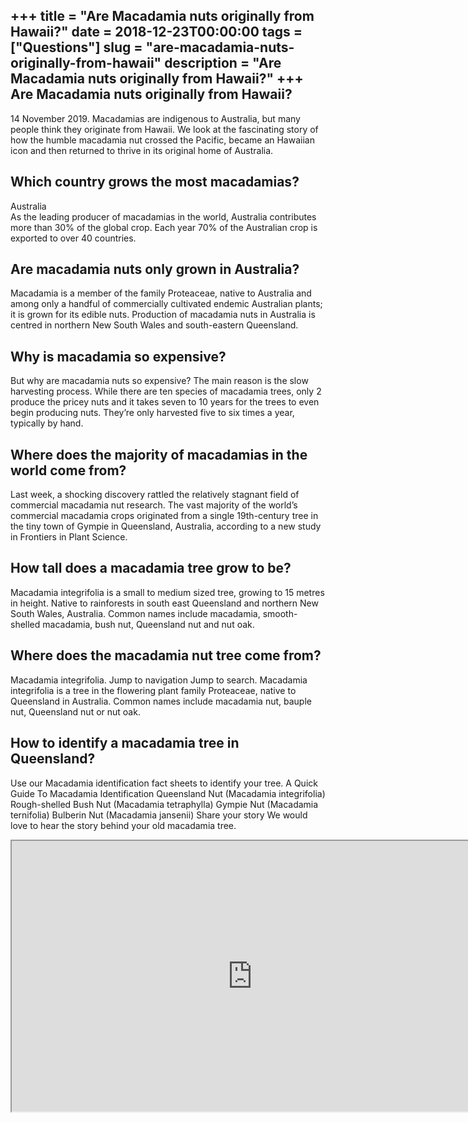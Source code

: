 +++
title = "Are Macadamia nuts originally from Hawaii?"
date = 2018-12-23T00:00:00
tags = ["Questions"]
slug = "are-macadamia-nuts-originally-from-hawaii"
description = "Are Macadamia nuts originally from Hawaii?"
+++
Are Macadamia nuts originally from Hawaii?
------------------------------------------

14 November 2019. Macadamias are indigenous to Australia, but many people think they originate from Hawaii. We look at the fascinating story of how the humble macadamia nut crossed the Pacific, became an Hawaiian icon and then returned to thrive in its original home of Australia.

Which country grows the most macadamias?
----------------------------------------

Australia  
As the leading producer of macadamias in the world, Australia contributes more than 30% of the global crop. Each year 70% of the Australian crop is exported to over 40 countries.

Are macadamia nuts only grown in Australia?
-------------------------------------------

Macadamia is a member of the family Proteaceae, native to Australia and among only a handful of commercially cultivated endemic Australian plants; it is grown for its edible nuts. Production of macadamia nuts in Australia is centred in northern New South Wales and south-eastern Queensland.

Why is macadamia so expensive?
------------------------------

But why are macadamia nuts so expensive? The main reason is the slow harvesting process. While there are ten species of macadamia trees, only 2 produce the pricey nuts and it takes seven to 10 years for the trees to even begin producing nuts. They’re only harvested five to six times a year, typically by hand.

Where does the majority of macadamias in the world come from?
-------------------------------------------------------------

Last week, a shocking discovery rattled the relatively stagnant field of commercial macadamia nut research. The vast majority of the world’s commercial macadamia crops originated from a single 19th-century tree in the tiny town of Gympie in Queensland, Australia, according to a new study in Frontiers in Plant Science.

How tall does a macadamia tree grow to be?
------------------------------------------

Macadamia integrifolia is a small to medium sized tree, growing to 15 metres in height. Native to rainforests in south east Queensland and northern New South Wales, Australia. Common names include macadamia, smooth-shelled macadamia, bush nut, Queensland nut and nut oak.

Where does the macadamia nut tree come from?
--------------------------------------------

Macadamia integrifolia. Jump to navigation Jump to search. Macadamia integrifolia is a tree in the flowering plant family Proteaceae, native to Queensland in Australia. Common names include macadamia nut, bauple nut, Queensland nut or nut oak.

How to identify a macadamia tree in Queensland?
-----------------------------------------------

Use our Macadamia identification fact sheets to identify your tree. A Quick Guide To Macadamia Identification Queensland Nut (Macadamia integrifolia) Rough-shelled Bush Nut (Macadamia tetraphylla) Gympie Nut (Macadamia ternifolia) Bulberin Nut (Macadamia jansenii) Share your story We would love to hear the story behind your old macadamia tree.

<iframe allow="accelerometer; autoplay; clipboard-write; encrypted-media; gyroscope; picture-in-picture" allowfullscreen="" class="__youtube_prefs__  epyt-is-override  no-lazyload" data-no-lazy="1" data-origheight="433" data-origwidth="770" data-skipgform_ajax_framebjll="" height="433" id="_ytid_61638" loading="lazy" src="https://www.youtube.com/embed/5YO29nkkuRA?enablejsapi=1&autoplay=0&cc_load_policy=0&cc_lang_pref=&iv_load_policy=1&loop=0&modestbranding=0&rel=1&fs=1&playsinline=0&autohide=2&theme=dark&color=red&controls=1&" title="YouTube player" width="770"></iframe>
